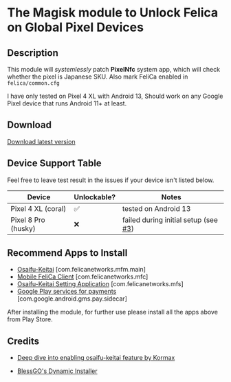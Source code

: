 # The Magisk module to Unlock Felica on Global Pixel Devices

## Description
This module will *systemlessly* patch **PixelNfc** system app, which will check whether the pixel is Japanese SKU. Also mark FeliCa enabled in `felica/common.cfg`

I have only tested on Pixel 4 XL with Android 13, Should work on any Google Pixel device that runs Android 11+ at least.

## Download
[Download latest version](https://github.com/jjyao88/unlock-felica-pixel/releases)

## Device Support Table
Feel free to leave test result in the issues if your device isn't listed below.

| Device | Unlockable? | Notes |
|---------|---------------|-------|
| Pixel 4 XL (coral) | ✅ | tested on Android 13
| Pixel 8 Pro (husky) | ❌ | failed during initial setup (see [#3](https://github.com/jjyao88/unlock-felica-pixel/issues/3))

## Recommend Apps to Install
- [Osaifu-Keitai](https://play.google.com/store/apps/details?id=com.felicanetworks.mfm.main) [com.felicanetworks.mfm.main]
- [Mobile FeliCa Client](https://play.google.com/store/apps/details?id=com.felicanetworks.mfc) [com.felicanetworks.mfc]
- [Osaifu-Keitai Setting Application](https://play.google.com/store/apps/details?id=com.felicanetworks.mfs) [com.felicanetworks.mfs]
- [Google Play services for payments](https://play.google.com/store/apps/details?id=com.google.android.gms.pay.sidecar) [com.google.android.gms.pay.sidecar]

After installing the module, for further use please install all the apps above from Play Store.

## Credits
- [Deep dive into enabling osaifu-keitai feature by Kormax](https://github.com/kormax/osaifu-keitai-google-pixel)

- [BlessGO's Dynamic Installer](https://forum.xda-developers.com/t/zip-dual-installer-dynamic-installer-stable-4-7-b3-android-10-or-earlier.4279541/)
